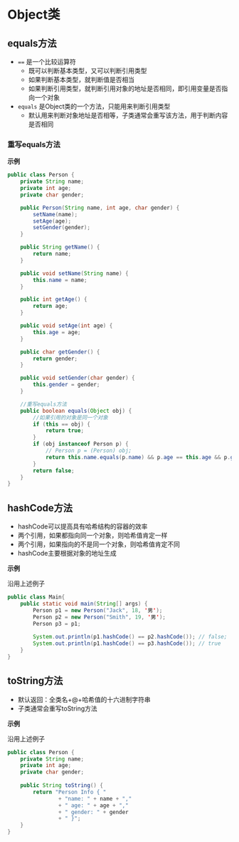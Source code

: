 # Object类

## equals方法

-   `==` 是一个比较运算符
    -   既可以判断基本类型，又可以判断引用类型
    -   如果判断基本类型，就判断值是否相当
    -   如果判断引用类型，就判断引用对象的地址是否相同，即引用变量是否指向一个对象
-   `equals` 是Object类的一个方法，只能用来判断引用类型
    -   默认用来判断对象地址是否相等，子类通常会重写该方法，用于判断内容是否相同

### 重写equals方法

**示例**

```Java
public class Person {
    private String name;
    private int age;
    private char gender;

    public Person(String name, int age, char gender) {
        setName(name);
        setAge(age);
        setGender(gender);
    }

    public String getName() {
        return name;
    }

    public void setName(String name) {
        this.name = name;
    }

    public int getAge() {
        return age;
    }

    public void setAge(int age) {
        this.age = age;
    }

    public char getGender() {
        return gender;
    }

    public void setGender(char gender) {
        this.gender = gender;
    }

    //重写equals方法
    public boolean equals(Object obj) {
        //如果引用的对象是同一个对象
        if (this == obj) {
            return true;
        }
        if (obj instanceof Person p) {
            // Person p = (Person) obj;
            return this.name.equals(p.name) && p.age == this.age && p.gender == this.gender;
        }
        return false;
    }
}
```

## hashCode方法

-   hashCode可以提高具有哈希结构的容器的效率
-   两个引用，如果都指向同一个对象，则哈希值肯定一样
-   两个引用，如果指向的不是同一个对象，则哈希值肯定不同
-   hashCode主要根据对象的地址生成 

**示例**

沿用上述例子

```Java
public class Main{
    public static void main(String[] args) {
        Person p1 = new Person("Jack", 18, '男');
        Person p2 = new Person("Smith", 19, '男');
        Person p3 = p1;
        
        System.out.println(p1.hashCode() == p2.hashCode()); // false;
        System.out.println(p1.hashCode() == p3.hashCode()); // true
    }
}
```

## toString方法

-   默认返回：全类名+@+哈希值的十六进制字符串
-   子类通常会重写toString方法

**示例**

沿用上述例子

```Java
public class Person {
    private String name;
    private int age;
    private char gender;
    
    public String toString() {
        return "Person Info { "
            	+ "name: " + name + ","
            	+ " age: " + age + ","
            	+ " gender: " + gender
            	+ " }";
    }
}
```
